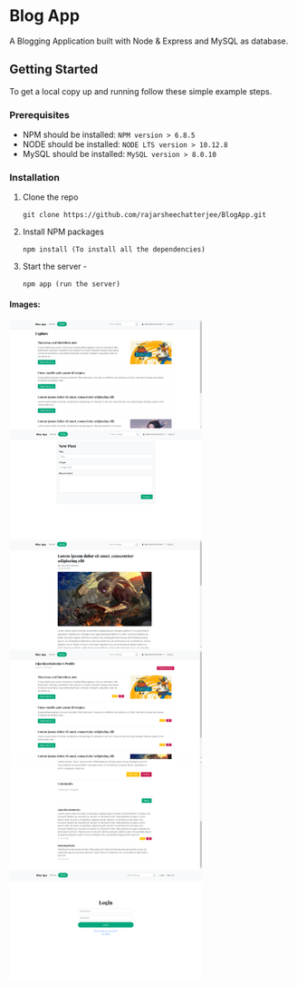 # Blog App

A Blogging Application built with Node & Express and MySQL as database.

## Getting Started

To get a local copy up and running follow these simple example steps.

### Prerequisites
* NPM should be installed: `NPM version > 6.8.5`
* NODE should be installed: `NODE LTS version > 10.12.8`
* MySQL should be installed: `MySQL version > 8.0.10`

### Installation
1. Clone the repo

    ```
    git clone https://github.com/rajarsheechatterjee/BlogApp.git
    ```
2. Install NPM packages

    ```
    npm install (To install all the dependencies) 
    ```
3. Start the server -

    ```
    npm app (run the server)
    ```

#### Images:

<img src="/public/screenshots/index.png" width=340px /><img src="/public/screenshots/newpost.png" width=340px />
<img src="/public/screenshots/post1.png" width=340px /><img src="/public/screenshots/profile.png" width=340px />
<img src="/public/screenshots/post2.png" width=340px /><img src="/public/screenshots/login.png" width=340px />
